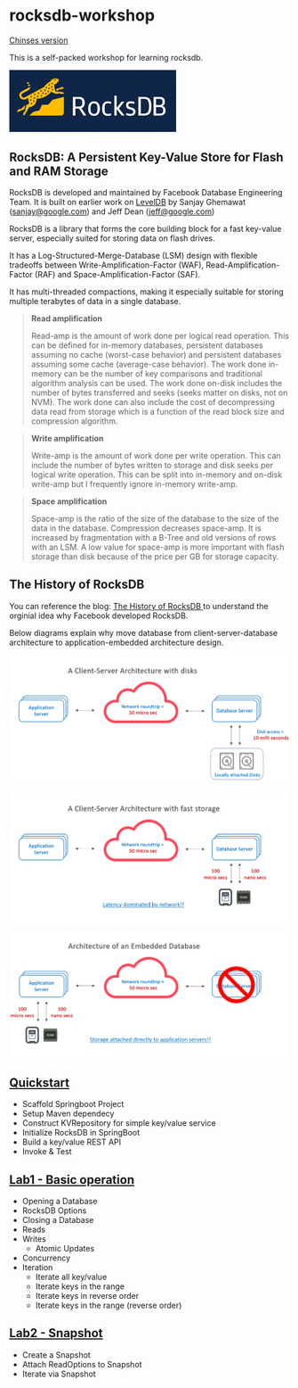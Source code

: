 # rocksdb-workshop

[Chinses version](README_zh-tw.md)

This is a self-packed workshop for learning rocksdb.

<img src="docs/rocksdb.png" width="300px"></img>

## RocksDB: A Persistent Key-Value Store for Flash and RAM Storage

RocksDB is developed and maintained by Facebook Database Engineering Team.
It is built on earlier work on [LevelDB](https://github.com/google/leveldb) by Sanjay Ghemawat (sanjay@google.com)
and Jeff Dean (jeff@google.com)

RocksDB is a library that forms the core building block for a fast
key-value server, especially suited for storing data on flash drives.

It has a Log-Structured-Merge-Database (LSM) design with flexible tradeoffs
between Write-Amplification-Factor (WAF), Read-Amplification-Factor (RAF)
and Space-Amplification-Factor (SAF). 

It has multi-threaded compactions,
making it especially suitable for storing multiple terabytes of data in a
single database.

> **Read amplification**
>
> Read-amp is the amount of work done per logical read operation. This can be defined for in-memory databases, persistent databases assuming no cache (worst-case behavior) and persistent databases assuming some cache (average-case behavior). The work done in-memory can be the number of key comparisons and traditional algorithm analysis can be used. The work done on-disk includes the number of bytes transferred and seeks (seeks matter on disks, not on NVM). The work done can also include the cost of decompressing data read from storage which is a function of the read block size and compression algorithm.

> **Write amplification**
> 
> Write-amp is the amount of work done per write operation. This can include the number of bytes written to storage and disk seeks per logical write operation. This can be split into in-memory and on-disk write-amp but I frequently ignore in-memory write-amp.

> **Space amplification**
> 
> Space-amp is the ratio of the size of the database to the size of the data in the database. Compression decreases space-amp. It is increased by fragmentation with a B-Tree and old versions of rows with an LSM. A low value for space-amp is more important with flash storage than disk because of the price per GB for storage capacity.

## The History of RocksDB

You can reference the blog: [The History of RocksDB ](http://rocksdb.blogspot.com/2013/11/the-history-of-rocksdb.html) to understand the orginial idea why Facebook developed RocksDB.

Below diagrams explain why move database from client-server-database architecture to application-embedded architecture design.

![](docs/c-s-with-disk.png)

![](docs/c-s-with-fast-storage.png)

![](docs/architecture-embed-db.png)

## [Quickstart](quickstart.md)

* Scaffold Springboot Project
* Setup Maven dependecy
* Construct KVRepository for simple key/value service
* Initialize RocksDB in SpringBoot
* Build a key/value REST API
* Invoke & Test

## [Lab1 - Basic operation](lab1.md)

* Opening a Database
* RocksDB Options
* Closing a Database
* Reads
* Writes
  * Atomic Updates
* Concurrency
* Iteration
  * Iterate all key/value
  * Iterate keys in the range
  * Iterate keys in reverse order
  * Iterate keys in the range (reverse order)

## [Lab2 - Snapshot](lab2.md)

* Create a Snapshot
* Attach ReadOptions to Snapshot
* Iterate via Snapshot

